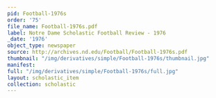 ```yaml
---
pid: Football-1976s
order: '75'
file_name: Football-1976s.pdf
label: Notre Dame Scholastic Football Review - 1976
_date: '1976'
object_type: newspaper
source: http://archives.nd.edu/Football/Football-1976s.pdf
thumbnail: "/img/derivatives/simple/Football-1976s/thumbnail.jpg"
manifest:
full: "/img/derivatives/simple/Football-1976s/full.jpg"
layout: scholastic_item
collection: scholastic
---
```

